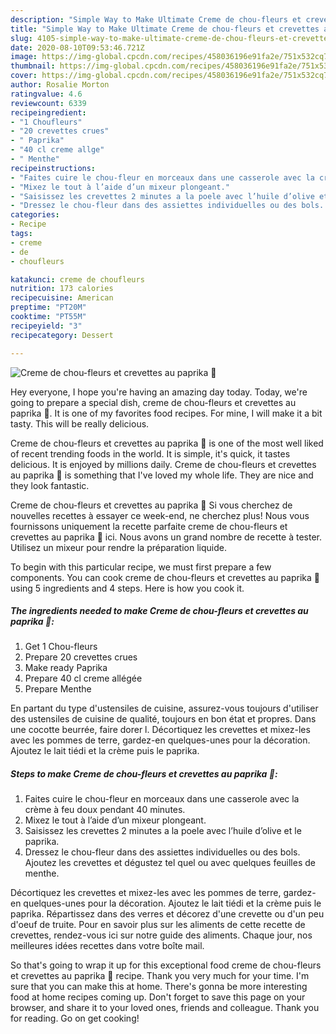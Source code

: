 ```yaml
---
description: "Simple Way to Make Ultimate Creme de chou-fleurs et crevettes au paprika 🍤"
title: "Simple Way to Make Ultimate Creme de chou-fleurs et crevettes au paprika 🍤"
slug: 4105-simple-way-to-make-ultimate-creme-de-chou-fleurs-et-crevettes-au-paprika
date: 2020-08-10T09:53:46.721Z
image: https://img-global.cpcdn.com/recipes/458036196e91fa2e/751x532cq70/creme-de-chou-fleurs-et-crevettes-au-paprika-🍤-photo-principale-de-la-recette.jpg
thumbnail: https://img-global.cpcdn.com/recipes/458036196e91fa2e/751x532cq70/creme-de-chou-fleurs-et-crevettes-au-paprika-🍤-photo-principale-de-la-recette.jpg
cover: https://img-global.cpcdn.com/recipes/458036196e91fa2e/751x532cq70/creme-de-chou-fleurs-et-crevettes-au-paprika-🍤-photo-principale-de-la-recette.jpg
author: Rosalie Morton
ratingvalue: 4.6
reviewcount: 6339
recipeingredient:
- "1 Choufleurs"
- "20 crevettes crues"
- " Paprika"
- "40 cl creme allge"
- " Menthe"
recipeinstructions:
- "Faites cuire le chou-fleur en morceaux dans une casserole avec la crème à feu doux pendant 40 minutes."
- "Mixez le tout à l’aide d’un mixeur plongeant."
- "Saisissez les crevettes 2 minutes a la poele avec l’huile d’olive et le paprika."
- "Dressez le chou-fleur dans des assiettes individuelles ou des bols. Ajoutez les crevettes et dégustez tel quel ou avec quelques feuilles de menthe."
categories:
- Recipe
tags:
- creme
- de
- choufleurs

katakunci: creme de choufleurs 
nutrition: 173 calories
recipecuisine: American
preptime: "PT20M"
cooktime: "PT55M"
recipeyield: "3"
recipecategory: Dessert

---
```



![Creme de chou-fleurs et crevettes au paprika 🍤](https://img-global.cpcdn.com/recipes/458036196e91fa2e/751x532cq70/creme-de-chou-fleurs-et-crevettes-au-paprika-🍤-photo-principale-de-la-recette.jpg)

Hey everyone, I hope you're having an amazing day today. Today, we're going to prepare a special dish, creme de chou-fleurs et crevettes au paprika 🍤. It is one of my favorites food recipes. For mine, I will make it a bit tasty. This will be really delicious.

Creme de chou-fleurs et crevettes au paprika 🍤 is one of the most well liked of recent trending foods in the world. It is simple, it's quick, it tastes delicious. It is enjoyed by millions daily. Creme de chou-fleurs et crevettes au paprika 🍤 is something that I've loved my whole life. They are nice and they look fantastic.

Creme de chou-fleurs et crevettes au paprika 🍤 Si vous cherchez de nouvelles recettes à essayer ce week-end, ne cherchez plus! Nous vous fournissons uniquement la recette parfaite creme de chou-fleurs et crevettes au paprika 🍤 ici. Nous avons un grand nombre de recette à tester. Utilisez un mixeur pour rendre la préparation liquide.


To begin with this particular recipe, we must first prepare a few components. You can cook creme de chou-fleurs et crevettes au paprika 🍤 using 5 ingredients and 4 steps. Here is how you cook it.

<!--inarticleads1-->

##### The ingredients needed to make Creme de chou-fleurs et crevettes au paprika 🍤:

1. Get 1 Chou-fleurs
1. Prepare 20 crevettes crues
1. Make ready  Paprika
1. Prepare 40 cl creme allégée
1. Prepare  Menthe


En partant du type d&#39;ustensiles de cuisine, assurez-vous toujours d&#39;utiliser des ustensiles de cuisine de qualité, toujours en bon état et propres. Dans une cocotte beurrée, faire dorer l. Décortiquez les crevettes et mixez-les avec les pommes de terre, gardez-en quelques-unes pour la décoration. Ajoutez le lait tiédi et la crème puis le paprika. 

<!--inarticleads2-->

##### Steps to make Creme de chou-fleurs et crevettes au paprika 🍤:

1. Faites cuire le chou-fleur en morceaux dans une casserole avec la crème à feu doux pendant 40 minutes.
1. Mixez le tout à l’aide d’un mixeur plongeant.
1. Saisissez les crevettes 2 minutes a la poele avec l’huile d’olive et le paprika.
1. Dressez le chou-fleur dans des assiettes individuelles ou des bols. Ajoutez les crevettes et dégustez tel quel ou avec quelques feuilles de menthe.


Décortiquez les crevettes et mixez-les avec les pommes de terre, gardez-en quelques-unes pour la décoration. Ajoutez le lait tiédi et la crème puis le paprika. Répartissez dans des verres et décorez d&#39;une crevette ou d&#39;un peu d&#39;oeuf de truite. Pour en savoir plus sur les aliments de cette recette de crevettes, rendez-vous ici sur notre guide des aliments. Chaque jour, nos meilleures idées recettes dans votre boîte mail. 

So that's going to wrap it up for this exceptional food creme de chou-fleurs et crevettes au paprika 🍤 recipe. Thank you very much for your time. I'm sure that you can make this at home. There's gonna be more interesting food at home recipes coming up. Don't forget to save this page on your browser, and share it to your loved ones, friends and colleague. Thank you for reading. Go on get cooking!
